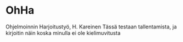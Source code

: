 ﻿OhHa
====

Ohjelmoinnin Harjoitustyö, H. Kareinen
Tässä testaan tallentamista, ja kirjoitin näin koska minulla ei ole kielimuvitusta